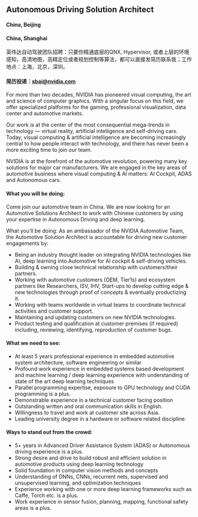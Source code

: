 ## Autonomous Driving Solution Architect


#### China, Beijing
#### China, Shanghai

英伟达自动驾驶团队招聘：只要你精通底层的QNX, Hypervisor, 或者上层的环境感知，高清地图，高精定位或者规划控制等算法，都可以直接发简历联系我；工作地点：上海，北京，深圳。

#### 简历投递：sbai@nvidia.com

For more than two decades, NVIDIA has pioneered visual computing, the art and science of computer graphics. With a singular focus on this field, we offer specialized platforms for the gaming, professional visualization, data center and automotive markets.

Our work is at the center of the most consequential mega-trends in technology — virtual reality, artificial intelligence and self-driving cars. Today, visual computing & artificial intelligence are becoming increasingly central to how people interact with technology, and there has never been a more exciting time to join our team.

NVIDIA is at the forefront of the automotive revolution, powering many key solutions for major car manufacturers. We are engaged in the key areas of automotive business where visual computing & AI matters: AI Cockpit, ADAS and Autonomous cars.

#### What you will be doing: 
Come join our automotive team in China. We are now looking for an Automotive Solutions Architect to work with Chinese customers by using your expertise in Autonomous Driving and deep learning.

What you’ll be doing: 
As an ambassador of the NVIDIA Automotive Team, the Automotive Solution Architect is accountable for driving new customer engagements by: ​
- Being an industry thought leader on integrating NVIDIA technologies like AI, deep learning into Automotive for AI cockpit & self-driving vehicles.
- Building & owning close technical relationship with customers/their partners.
- Working with automotive customers (OEM, Tier1s) and ecosystem partners like Researchers, ISV, IHV, Start-ups to develop cutting edge & new technologies through proof of concepts & eventually productizing it.
- Working with teams worldwide in virtual teams to coordinate technical activities and customer support.
- Maintaining and updating customers on new NVIDIA technologies.
- Product testing and qualification at customer premises (if required) including, reviewing, identifying, reproduction of customer bugs.

#### What we need to see: 

- At least 5 years professional experience in embedded automotive system architecture, software engineering or similar
- Profound work experience in embedded systems based development and machine learning / deep learning experience with understanding of state of the art deep learning techniques
- Parallel programming expertise, exposure to GPU technology and CUDA programming is a plus.
- Demonstrable experience in a technical customer facing position
- Outstanding written and oral communication skills in English.
- Willingness to travel and work at customer site across Asia.
- Leading university degree in a hardware or software related discipline.

#### Ways to stand out from the crowd:  

- 5+ years in Advanced Driver Assistance System (ADAS) or Autonomous driving experience is a plus.
- Strong desire and drive to build robust and efficient solution in automotive products using deep learning technology
- Solid foundation in computer vision methods and concepts
- Understanding of DNNs, CNNs, recurrent nets, supervised and unsupervised learning, and optimization techniques
- Experience working with one or more deep learning frameworks such as Caffe, Torch etc. is a plus.
- Work experience in sensor fusion, planning, mapping, functional safety areas is a plus.


